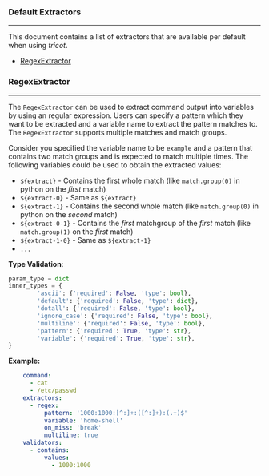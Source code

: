 ### Default Extractors

----

This document contains a list of extractors that are available per default when using *tricot*.

- [RegexExtractor](#regexextractor)


### RegexExtractor

----

The ``RegexExtractor`` can be used to extract command output into variables by using an regular
expression. Users can specify a pattern which they want to be extracted and a variable name to
extract the pattern matches to. The ``RegexExtractor`` supports multiple matches and match groups.

Consider you specified the variable name to be ``example`` and a pattern that contains two match groups
and is expected to match multiple times. The following variables could be used to obtain the extracted
values:

* ``${extract}`` - Contains the first whole match (like ``match.group(0)`` in python on the *first* match)
* ``${extract-0}`` - Same as ``${extract}``
* ``${extract-1}`` - Contains the second whole match (like ``match.group(0)`` in python on the *second* match)
* ``${extract-0-1}`` - Contains the *first* matchgroup of the *first* match (like ``match.group(1)`` on the *first* match)
* ``${extract-1-0}`` - Same as ``${extract-1}``
* ``...``

**Type Validation**:

```python
param_type = dict
inner_types = {
        'ascii': {'required': False, 'type': bool},
        'default': {'required': False, 'type': dict},
        'dotall': {'required': False, 'type': bool},
        'ignore_case': {'required': False, 'type': bool},
        'multiline': {'required': False, 'type': bool},
        'pattern': {'required': True, 'type': str},
        'variable': {'required': True, 'type': str},
}
```

**Example:**

```yaml
    command:
      - cat
      - /etc/passwd
    extractors:
      - regex:
          pattern: '1000:1000:[^:]+:([^:]+):(.+)$'
          variable: 'home-shell'
          on_miss: 'break'
          multiline: true
    validators:
      - contains:
          values:
            - 1000:1000
```
